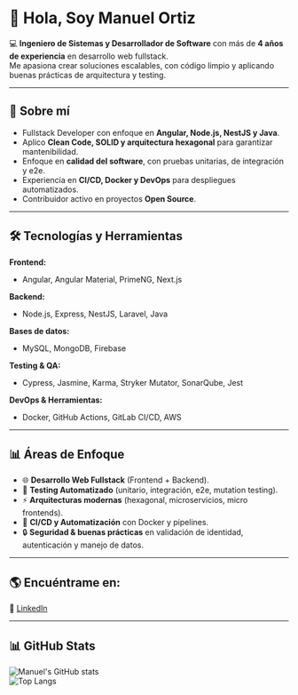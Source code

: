 # 👋 Hola, Soy Manuel Ortiz  

💻 **Ingeniero de Sistemas y Desarrollador de Software** con más de **4 años de experiencia** en desarrollo web fullstack.  
Me apasiona crear soluciones escalables, con código limpio y aplicando buenas prácticas de arquitectura y testing.  

---

## 🚀 Sobre mí  
- Fullstack Developer con enfoque en **Angular, Node.js, NestJS y Java**.  
- Aplico **Clean Code, SOLID y arquitectura hexagonal** para garantizar mantenibilidad.  
- Enfoque en **calidad del software**, con pruebas unitarias, de integración y e2e.  
- Experiencia en **CI/CD, Docker y DevOps** para despliegues automatizados.  
- Contribuidor activo en proyectos **Open Source**.  

---

## 🛠️ Tecnologías y Herramientas  

**Frontend:**  
- Angular, Angular Material, PrimeNG, Next.js  

**Backend:**  
- Node.js, Express, NestJS, Laravel, Java

**Bases de datos:**  
- MySQL, MongoDB, Firebase  

**Testing & QA:**  
- Cypress, Jasmine, Karma, Stryker Mutator, SonarQube, Jest

**DevOps & Herramientas:**  
- Docker, GitHub Actions, GitLab CI/CD, AWS  

---

## 📊 Áreas de Enfoque  

- 🌐 **Desarrollo Web Fullstack** (Frontend + Backend).  
- 🧪 **Testing Automatizado** (unitario, integración, e2e, mutation testing).  
- ⚡ **Arquitecturas modernas** (hexagonal, microservicios, micro frontends).  
- 🚀 **CI/CD y Automatización** con Docker y pipelines.  
- 🔒 **Seguridad & buenas prácticas** en validación de identidad, autenticación y manejo de datos.  

---

## 🌎 Encuéntrame en:  
🔗 [LinkedIn]([https://www.linkedin.com/](https://www.linkedin.com/in/manuelvicenteortiz/))  

---

## 📊 GitHub Stats  

![Manuel's GitHub stats](https://github-readme-stats.vercel.app/api?username=TU_USUARIO&show_icons=true&theme=radical)  
![Top Langs](https://github-readme-stats.vercel.app/api/top-langs/?username=TU_USUARIO&layout=compact&theme=radical)  
